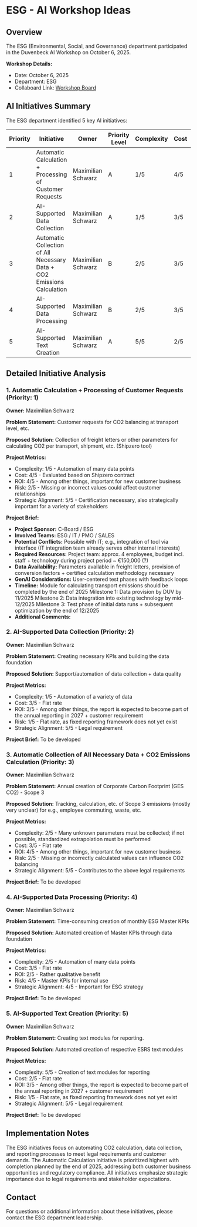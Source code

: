 # ESG - AI Workshop Ideas

## Overview

The ESG (Environmental, Social, and Governance) department participated in the Duvenbeck AI Workshop on October 6, 2025.

**Workshop Details:**

- Date: October 6, 2025
- Department: ESG
- Collaboard Link: [Workshop Board](https://web.collaboard.app/share/AmcNTki2wXVm2MFHS_WyfA)

## AI Initiatives Summary

The ESG department identified 5 key AI initiatives:

| Priority | Initiative                                                             | Owner              | Priority Level | Complexity | Cost | ROI | Risk | Strategic |
| -------- | ---------------------------------------------------------------------- | ------------------ | -------------- | ---------- | ---- | --- | ---- | --------- |
| 1        | Automatic Calculation + Processing of Customer Requests                | Maximilian Schwarz | A              | 1/5        | 4/5  | 4/5 | 2/5  | 5/5       |
| 2        | AI-Supported Data Collection                                           | Maximilian Schwarz | A              | 1/5        | 3/5  | 3/5 | 1/5  | 5/5       |
| 3        | Automatic Collection of All Necessary Data + CO2 Emissions Calculation | Maximilian Schwarz | B              | 2/5        | 3/5  | 4/5 | 2/5  | 5/5       |
| 4        | AI-Supported Data Processing                                           | Maximilian Schwarz | B              | 2/5        | 3/5  | 2/5 | 4/5  | 4/5       |
| 5        | AI-Supported Text Creation                                             | Maximilian Schwarz | A              | 5/5        | 2/5  | 3/5 | 1/5  | 5/5       |

## Detailed Initiative Analysis

### 1. Automatic Calculation + Processing of Customer Requests (Priority: 1)

**Owner:** Maximilian Schwarz

**Problem Statement:**
Customer requests for CO2 balancing at transport level, etc.

**Proposed Solution:**
Collection of freight letters or other parameters for calculating CO2 per transport, shipment, etc. (Shipzero tool)

**Project Metrics:**

- Complexity: 1/5 - Automation of many data points
- Cost: 4/5 - Evaluated based on Shipzero contract
- ROI: 4/5 - Among other things, important for new customer business
- Risk: 2/5 - Missing or incorrect values could affect customer relationships
- Strategic Alignment: 5/5 - Certification necessary, also strategically important for a variety of stakeholders

**Project Brief:**

- **Project Sponsor:** C-Board / ESG
- **Involved Teams:** ESG / IT / PMO / SALES
- **Potential Conflicts:** Possible with IT; e.g., integration of tool via interface (IT integration team already serves other internal interests)
- **Required Resources:** Project team: approx. 4 employees, budget incl. staff + technology during project period ~ €150,000 (?)
- **Data Availability:** Parameters available in freight letters, provision of conversion factors + certified calculation methodology necessary
- **GenAI Considerations:** User-centered test phases with feedback loops
- **Timeline:** Module for calculating transport emissions should be completed by the end of 2025
  Milestone 1: Data provision by DUV by 11/2025
  Milestone 2: Data integration into existing technology by mid-12/2025
  Milestone 3: Test phase of initial data runs + subsequent optimization by the end of 12/2025
- **Additional Comments:**

### 2. AI-Supported Data Collection (Priority: 2)

**Owner:** Maximilian Schwarz

**Problem Statement:**
Creating necessary KPIs and building the data foundation

**Proposed Solution:**
Support/automation of data collection + data quality

**Project Metrics:**

- Complexity: 1/5 - Automation of a variety of data
- Cost: 3/5 - Flat rate
- ROI: 3/5 - Among other things, the report is expected to become part of the annual reporting in 2027 + customer requirement
- Risk: 1/5 - Flat rate, as fixed reporting framework does not yet exist
- Strategic Alignment: 5/5 - Legal requirement

**Project Brief:**
To be developed

### 3. Automatic Collection of All Necessary Data + CO2 Emissions Calculation (Priority: 3)

**Owner:** Maximilian Schwarz

**Problem Statement:**
Annual creation of Corporate Carbon Footprint (GES CO2) - Scope 3

**Proposed Solution:**
Tracking, calculation, etc. of Scope 3 emissions (mostly very unclear) for e.g., employee commuting, waste, etc.

**Project Metrics:**

- Complexity: 2/5 - Many unknown parameters must be collected; if not possible, standardized extrapolation must be performed
- Cost: 3/5 - Flat rate
- ROI: 4/5 - Among other things, important for new customer business
- Risk: 2/5 - Missing or incorrectly calculated values can influence CO2 balancing
- Strategic Alignment: 5/5 - Contributes to the above legal requirements

**Project Brief:**
To be developed

### 4. AI-Supported Data Processing (Priority: 4)

**Owner:** Maximilian Schwarz

**Problem Statement:**
Time-consuming creation of monthly ESG Master KPIs

**Proposed Solution:**
Automated creation of Master KPIs through data foundation

**Project Metrics:**

- Complexity: 2/5 - Automation of many data points
- Cost: 3/5 - Flat rate
- ROI: 2/5 - Rather qualitative benefit
- Risk: 4/5 - Master KPIs for internal use
- Strategic Alignment: 4/5 - Important for ESG strategy

**Project Brief:**
To be developed

### 5. AI-Supported Text Creation (Priority: 5)

**Owner:** Maximilian Schwarz

**Problem Statement:**
Creating text modules for reporting.

**Proposed Solution:**
Automated creation of respective ESRS text modules

**Project Metrics:**

- Complexity: 5/5 - Creation of text modules for reporting
- Cost: 2/5 - Flat rate
- ROI: 3/5 - Among other things, the report is expected to become part of the annual reporting in 2027 + customer requirement
- Risk: 1/5 - Flat rate, as fixed reporting framework does not yet exist
- Strategic Alignment: 5/5 - Legal requirement

**Project Brief:**
To be developed

## Implementation Notes

The ESG initiatives focus on automating CO2 calculation, data collection, and reporting processes to meet legal requirements and customer demands. The Automatic Calculation initiative is prioritized highest with completion planned by the end of 2025, addressing both customer business opportunities and regulatory compliance. All initiatives emphasize strategic importance due to legal requirements and stakeholder expectations.

## Contact

For questions or additional information about these initiatives, please contact the ESG department leadership.
